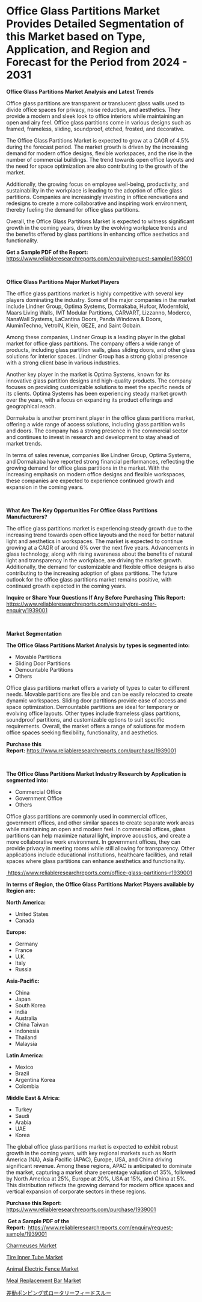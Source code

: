 <p><h1>Office Glass Partitions Market Provides Detailed Segmentation of this Market based on Type, Application, and Region and Forecast for the Period from 2024 - 2031</h1></p><p><strong>Office Glass Partitions Market Analysis and Latest Trends</strong></p>
<p><p>Office glass partitions are transparent or translucent glass walls used to divide office spaces for privacy, noise reduction, and aesthetics. They provide a modern and sleek look to office interiors while maintaining an open and airy feel. Office glass partitions come in various designs such as framed, frameless, sliding, soundproof, etched, frosted, and decorative.</p><p>The Office Glass Partitions Market is expected to grow at a CAGR of 4.5% during the forecast period. The market growth is driven by the increasing demand for modern office designs, flexible workspaces, and the rise in the number of commercial buildings. The trend towards open office layouts and the need for space optimization are also contributing to the growth of the market.</p><p>Additionally, the growing focus on employee well-being, productivity, and sustainability in the workplace is leading to the adoption of office glass partitions. Companies are increasingly investing in office renovations and redesigns to create a more collaborative and inspiring work environment, thereby fueling the demand for office glass partitions.</p><p>Overall, the Office Glass Partitions Market is expected to witness significant growth in the coming years, driven by the evolving workplace trends and the benefits offered by glass partitions in enhancing office aesthetics and functionality.</p></p>
<p><strong>Get a Sample PDF of the Report:&nbsp;</strong> <a href="https://www.reliableresearchreports.com/enquiry/request-sample/1939001">https://www.reliableresearchreports.com/enquiry/request-sample/1939001</a></p>
<p>&nbsp;</p>
<p><strong>Office Glass Partitions Major Market Players</strong></p>
<p><p>The office glass partitions market is highly competitive with several key players dominating the industry. Some of the major companies in the market include Lindner Group, Optima Systems, Dormakaba, Hufcor, Modernfold, Maars Living Walls, IMT Modular Partitions, CARVART, Lizzanno, Moderco, NanaWall Systems, LaCantina Doors, Panda Windows & Doors, AluminTechno, VetroIN, Klein, GEZE, and Saint Gobain.</p><p>Among these companies, Lindner Group is a leading player in the global market for office glass partitions. The company offers a wide range of products, including glass partition walls, glass sliding doors, and other glass solutions for interior spaces. Lindner Group has a strong global presence with a strong client base in various industries.</p><p>Another key player in the market is Optima Systems, known for its innovative glass partition designs and high-quality products. The company focuses on providing customizable solutions to meet the specific needs of its clients. Optima Systems has been experiencing steady market growth over the years, with a focus on expanding its product offerings and geographical reach.</p><p>Dormakaba is another prominent player in the office glass partitions market, offering a wide range of access solutions, including glass partition walls and doors. The company has a strong presence in the commercial sector and continues to invest in research and development to stay ahead of market trends.</p><p>In terms of sales revenue, companies like Lindner Group, Optima Systems, and Dormakaba have reported strong financial performances, reflecting the growing demand for office glass partitions in the market. With the increasing emphasis on modern office designs and flexible workspaces, these companies are expected to experience continued growth and expansion in the coming years.</p></p>
<p>&nbsp;</p>
<p><strong>What Are The Key Opportunities For Office Glass Partitions Manufacturers?</strong></p>
<p><p>The office glass partitions market is experiencing steady growth due to the increasing trend towards open office layouts and the need for better natural light and aesthetics in workspaces. The market is expected to continue growing at a CAGR of around 6% over the next five years. Advancements in glass technology, along with rising awareness about the benefits of natural light and transparency in the workplace, are driving the market growth. Additionally, the demand for customizable and flexible office designs is also contributing to the increasing adoption of glass partitions. The future outlook for the office glass partitions market remains positive, with continued growth expected in the coming years.</p></p>
<p><strong>Inquire or Share Your Questions If Any Before Purchasing This Report:</strong> <a href="https://www.reliableresearchreports.com/enquiry/pre-order-enquiry/1939001">https://www.reliableresearchreports.com/enquiry/pre-order-enquiry/1939001</a></p>
<p>&nbsp;</p>
<p><strong>Market Segmentation</strong></p>
<p><strong>The Office Glass Partitions Market Analysis by types is segmented into:</strong></p>
<p><ul><li>Movable Partitions</li><li>Sliding Door Partitions</li><li>Demountable Partitions</li><li>Others</li></ul></p>
<p><p>Office glass partitions market offers a variety of types to cater to different needs. Movable partitions are flexible and can be easily relocated to create dynamic workspaces. Sliding door partitions provide ease of access and space optimization. Demountable partitions are ideal for temporary or evolving office layouts. Other types include frameless glass partitions, soundproof partitions, and customizable options to suit specific requirements. Overall, the market offers a range of solutions for modern office spaces seeking flexibility, functionality, and aesthetics.</p></p>
<p><strong>Purchase this Report:&nbsp;</strong><a href="https://www.reliableresearchreports.com/purchase/1939001">https://www.reliableresearchreports.com/purchase/1939001</a></p>
<p>&nbsp;</p>
<p><strong>The Office Glass Partitions Market Industry Research by Application is segmented into:</strong></p>
<p><ul><li>Commercial Office</li><li>Government Office</li><li>Others</li></ul></p>
<p><p>Office glass partitions are commonly used in commercial offices, government offices, and other similar spaces to create separate work areas while maintaining an open and modern feel. In commercial offices, glass partitions can help maximize natural light, improve acoustics, and create a more collaborative work environment. In government offices, they can provide privacy in meeting rooms while still allowing for transparency. Other applications include educational institutions, healthcare facilities, and retail spaces where glass partitions can enhance aesthetics and functionality.</p></p>
<p><a href="https://www.reliableresearchreports.com/office-glass-partitions-r1939001">&nbsp;https://www.reliableresearchreports.com/office-glass-partitions-r1939001</a></p>
<p><strong>In terms of Region, the Office Glass Partitions Market Players available by Region are:</strong></p>
<p>
    <p> <strong> North America: </strong>
        <ul>
            <li>United States</li>
            <li>Canada</li>
        </ul>
        </p> 
    <p> <strong> Europe: </strong>
        <ul>
            <li>Germany</li>
            <li>France</li>
            <li>U.K.</li>
            <li>Italy</li>
            <li>Russia</li>
        </ul>
        </p> 
    <p> <strong> Asia-Pacific: </strong>
        <ul>
            <li>China</li>
            <li>Japan</li>
            <li>South Korea</li>
            <li>India</li>
            <li>Australia</li>
            <li>China Taiwan</li>
            <li>Indonesia</li>
            <li>Thailand</li>
            <li>Malaysia</li>
        </ul>
        </p> 
    <p> <strong> Latin America: </strong>
        <ul>
            <li>Mexico</li>
            <li>Brazil</li>
            <li>Argentina Korea</li>
            <li>Colombia</li>
        </ul>
        </p> 
    <p> <strong> Middle East & Africa: </strong>
        <ul>
            <li>Turkey</li>
            <li>Saudi</li>
            <li>Arabia</li>
            <li>UAE</li>
            <li>Korea</li>
        </ul>
    </p>
    </p>
<p><p>The global office glass partitions market is expected to exhibit robust growth in the coming years, with key regional markets such as North America (NA), Asia Pacific (APAC), Europe, USA, and China driving significant revenue. Among these regions, APAC is anticipated to dominate the market, capturing a market share percentage valuation of 35%, followed by North America at 25%, Europe at 20%, USA at 15%, and China at 5%. This distribution reflects the growing demand for modern office spaces and vertical expansion of corporate sectors in these regions.</p></p>
<p><strong>Purchase this Report: </strong><a href="https://www.reliableresearchreports.com/purchase/1939001">https://www.reliableresearchreports.com/purchase/1939001</a></p>
<p>&nbsp;<strong>Get a Sample PDF of the Report:&nbsp;&nbsp;</strong><a href="https://www.reliableresearchreports.com/enquiry/request-sample/1939001">https://www.reliableresearchreports.com/enquiry/request-sample/1939001</a></p>
<p><strong></strong></p>
<p><p><a href="https://github.com/lubmix/Market-Research-Report-List-2/blob/main/charmeuses-market.md">Charmeuses Market</a></p><p><a href="https://www.linkedin.com/pulse/tire-inner-tube-market-insight-trends-growth-forecasted-yvw8f">Tire Inner Tube Market</a></p><p><a href="https://www.linkedin.com/pulse/animal-electric-fence-market-outlook-industry-overview-forecast-ngg1f">Animal Electric Fence Market</a></p><p><a href="https://github.com/Hazelklievgspy6vdcsmu106w/Market-Research-Report-List-2/blob/main/meal-replacement-bar-market.md">Meal Replacement Bar Market</a></p><p><a href="https://github.com/AdellaPrice2023/Market-Research-Report-List-1/blob/main/489356053534.md">差動ポンピング式ロータリーフィードスルー</a></p></p>